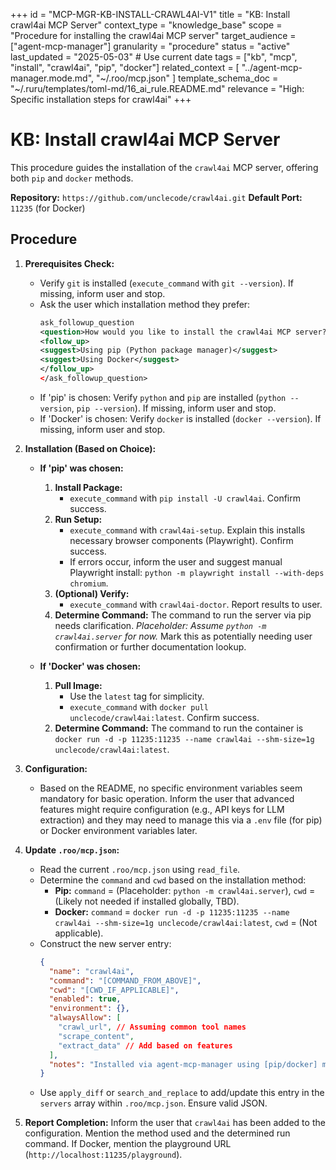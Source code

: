 +++
id = "MCP-MGR-KB-INSTALL-CRAWL4AI-V1"
title = "KB: Install crawl4ai MCP Server"
context_type = "knowledge_base"
scope = "Procedure for installing the crawl4ai MCP server"
target_audience = ["agent-mcp-manager"]
granularity = "procedure"
status = "active"
last_updated = "2025-05-03" # Use current date
tags = ["kb", "mcp", "install", "crawl4ai", "pip", "docker"]
related_context = [
    "../agent-mcp-manager.mode.md",
    "~/.roo/mcp.json"
    ]
template_schema_doc = "~/.ruru/templates/toml-md/16_ai_rule.README.md"
relevance = "High: Specific installation steps for crawl4ai"
+++

# KB: Install crawl4ai MCP Server

This procedure guides the installation of the `crawl4ai` MCP server, offering both `pip` and `docker` methods.

**Repository:** `https://github.com/unclecode/crawl4ai.git`
**Default Port:** `11235` (for Docker)

## Procedure

1.  **Prerequisites Check:**
    *   Verify `git` is installed (`execute_command` with `git --version`). If missing, inform user and stop.
    *   Ask the user which installation method they prefer:
        ```xml
        ask_followup_question
        <question>How would you like to install the crawl4ai MCP server?</question>
        <follow_up>
        <suggest>Using pip (Python package manager)</suggest>
        <suggest>Using Docker</suggest>
        </follow_up>
        </ask_followup_question>
        ```
    *   If 'pip' is chosen: Verify `python` and `pip` are installed (`python --version`, `pip --version`). If missing, inform user and stop.
    *   If 'Docker' is chosen: Verify `docker` is installed (`docker --version`). If missing, inform user and stop.

2.  **Installation (Based on Choice):**

    *   **If 'pip' was chosen:**
        1.  **Install Package:**
            *   `execute_command` with `pip install -U crawl4ai`. Confirm success.
        2.  **Run Setup:**
            *   `execute_command` with `crawl4ai-setup`. Explain this installs necessary browser components (Playwright). Confirm success.
            *   If errors occur, inform the user and suggest manual Playwright install: `python -m playwright install --with-deps chromium`.
        3.  **(Optional) Verify:**
            *   `execute_command` with `crawl4ai-doctor`. Report results to user.
        4.  **Determine Command:** The command to run the server via pip needs clarification. *Placeholder: Assume `python -m crawl4ai.server` for now.* Mark this as potentially needing user confirmation or further documentation lookup.

    *   **If 'Docker' was chosen:**
        1.  **Pull Image:**
            *   Use the `latest` tag for simplicity.
            *   `execute_command` with `docker pull unclecode/crawl4ai:latest`. Confirm success.
        2.  **Determine Command:** The command to run the container is `docker run -d -p 11235:11235 --name crawl4ai --shm-size=1g unclecode/crawl4ai:latest`.

3.  **Configuration:**
    *   Based on the README, no specific environment variables seem mandatory for basic operation. Inform the user that advanced features might require configuration (e.g., API keys for LLM extraction) and they may need to manage this via a `.env` file (for pip) or Docker environment variables later.

4.  **Update `.roo/mcp.json`:**
    *   Read the current `.roo/mcp.json` using `read_file`.
    *   Determine the `command` and `cwd` based on the installation method:
        *   **Pip:** `command` = (Placeholder: `python -m crawl4ai.server`), `cwd` = (Likely not needed if installed globally, TBD).
        *   **Docker:** `command` = `docker run -d -p 11235:11235 --name crawl4ai --shm-size=1g unclecode/crawl4ai:latest`, `cwd` = (Not applicable).
    *   Construct the new server entry:
        ```json
        {
          "name": "crawl4ai",
          "command": "[COMMAND_FROM_ABOVE]",
          "cwd": "[CWD_IF_APPLICABLE]",
          "enabled": true,
          "environment": {},
          "alwaysAllow": [
            "crawl_url", // Assuming common tool names
            "scrape_content",
            "extract_data" // Add based on features
          ],
          "notes": "Installed via agent-mcp-manager using [pip/docker] method."
        }
        ```
    *   Use `apply_diff` or `search_and_replace` to add/update this entry in the `servers` array within `.roo/mcp.json`. Ensure valid JSON.

5.  **Report Completion:** Inform the user that `crawl4ai` has been added to the configuration. Mention the method used and the determined run command. If Docker, mention the playground URL (`http://localhost:11235/playground`).